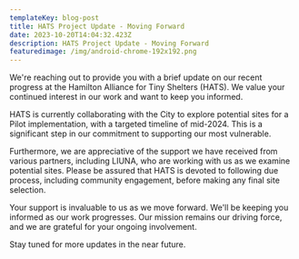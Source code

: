 ```yaml
---
templateKey: blog-post
title: HATS Project Update - Moving Forward
date: 2023-10-20T14:04:32.423Z
description: HATS Project Update - Moving Forward
featuredimage: /img/android-chrome-192x192.png
---
```

We're reaching out to provide you with a brief update on our recent progress at the Hamilton Alliance for Tiny Shelters (HATS). We value your continued interest in our work and want to keep you informed.

HATS is currently collaborating with the City to explore potential sites for a Pilot implementation, with a targeted timeline of mid-2024. This is a significant step in our commitment to supporting our most vulnerable.

Furthermore, we are appreciative of the support we have received from various partners, including LIUNA, who are working with us as we examine potential sites. Please be assured that HATS is devoted to following due process, including community engagement, before making any final site selection. 

Your support is invaluable to us as we move forward. We'll be keeping you informed as our work progresses. Our mission remains our driving force, and we are grateful for your ongoing involvement.

Stay tuned for more updates in the near future.